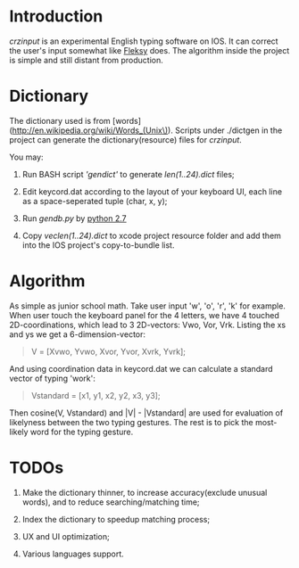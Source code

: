 Introduction
===
<em>crzinput</em> is an experimental English typing software on IOS. It can correct the user's input somewhat like [Fleksy](https://www.fleksy.com) does. The algorithm inside the project is simple and still distant from production. 

Dictionary
===
The dictionary used is from [words](http://en.wikipedia.org/wiki/Words_(Unix\)). Scripts under ./dictgen in the project can generate the dictionary(resource) files for <em>crzinput</em>. 

You may:

1. Run BASH script <em>'gendict'</em> to generate <em>len(1..24).dict</em> files;

2. Edit keycord.dat according to the layout of your keyboard UI, each line as a space-seperated tuple (char, x, y);

3. Run <em>gendb.py</em> by [python 2.7](http://www.python.org)

4. Copy <em>veclen(1..24).dict</em> to xcode project resource folder and add them into the IOS project's copy-to-bundle list. 

Algorithm
===
As simple as junior school math. Take user input 'w', 'o', 'r', 'k' for example. When user touch the keyboard panel for the 4 letters, we have 4 touched 2D-coordinations, which lead to 3 2D-vectors: Vwo, Vor, Vrk. Listing the xs and ys we get a 6-dimension-vector:

> V = [Xvwo, Yvwo, Xvor, Yvor, Xvrk, Yvrk]; 

And using coordination data in keycord.dat we can calculate a standard vector of typing 'work':

> Vstandard = [x1, y1, x2, y2, x3, y3];

Then cosine(V, Vstandard) and |V| - |Vstandard| are used for evaluation of likelyness between the two typing gestures. The rest is to pick the most-likely word for the typing gesture. 

TODOs
===

1. Make the dictionary thinner, to increase accuracy(exclude unusual words), and to reduce searching/matching time;

2. Index the dictionary to speedup matching process;

3. UX and UI optimization;

4. Various languages support.
